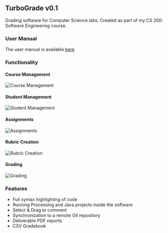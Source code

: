 ## TurboGrade v0.1
Grading software for Computer Science labs. Created as part of my CS 200: Software Engineering course.

### User Manual

The user manual is available [here](http://docdro.id/i2YK8jO)

### Functionality

#### Course Management

![Course Management](https://image.ibb.co/ihZcKa/ezgif_com_video_to_gif.gif)

#### Student Management

![Student Management](https://image.ibb.co/mqzzXv/ezgif_com_crop.gif)

#### Assignments

![Assignments](https://image.ibb.co/jMKYsv/ezgif_com_video_to_gif_1.gif)

#### Rubric Creation

![Rubric Creation](https://image.ibb.co/b7ezXv/ezgif_com_video_to_gif_2.gif)

#### Grading
![Grading](https://image.ibb.co/nhS8QF/ezgif_com_video_to_gif_3.gif)

### Features

- Full syntax highlighting of code
- Running Processing and Java projects inside the software
- Select & Drag to comment
- Synchronization to a remote Git repository
- Deliverable PDF reports
- CSV Gradebook
